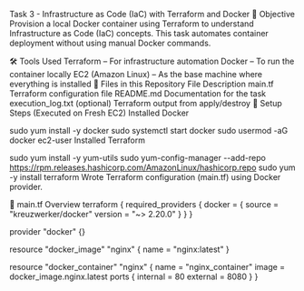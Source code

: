 Task 3 - Infrastructure as Code (IaC) with Terraform and Docker
📌 Objective
Provision a local Docker container using Terraform to understand Infrastructure as Code (IaC) concepts. This task automates container deployment without using manual Docker commands.

🛠 Tools Used
Terraform – For infrastructure automation
Docker – To run the container locally
EC2 (Amazon Linux) – As the base machine where everything is installed
📁 Files in this Repository
File	Description
main.tf	Terraform configuration file
README.md	Documentation for the task
execution_log.txt (optional)	Terraform output from apply/destroy
🔧 Setup Steps (Executed on Fresh EC2)
Installed Docker

sudo yum install -y docker
sudo systemctl start docker
sudo usermod -aG docker ec2-user
Installed Terraform

sudo yum install -y yum-utils
sudo yum-config-manager --add-repo https://rpm.releases.hashicorp.com/AmazonLinux/hashicorp.repo
sudo yum -y install terraform
Wrote Terraform configuration (main.tf) using Docker provider.

📄 main.tf Overview
terraform {
  required_providers {
    docker = {
      source  = "kreuzwerker/docker"
      version = "~> 2.20.0"
    }
  }
}

provider "docker" {}

resource "docker_image" "nginx" {
  name = "nginx:latest"
}

resource "docker_container" "nginx" {
  name  = "nginx_container"
  image = docker_image.nginx.latest
  ports {
    internal = 80
    external = 8080
  }
}
